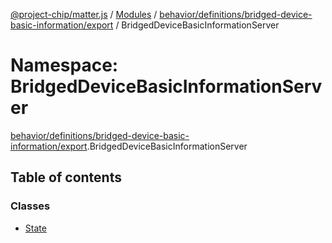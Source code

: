 [@project-chip/matter.js](../README.md) / [Modules](../modules.md) / [behavior/definitions/bridged-device-basic-information/export](behavior_definitions_bridged_device_basic_information_export.md) / BridgedDeviceBasicInformationServer

# Namespace: BridgedDeviceBasicInformationServer

[behavior/definitions/bridged-device-basic-information/export](behavior_definitions_bridged_device_basic_information_export.md).BridgedDeviceBasicInformationServer

## Table of contents

### Classes

- [State](../classes/behavior_definitions_bridged_device_basic_information_export.BridgedDeviceBasicInformationServer.State.md)
